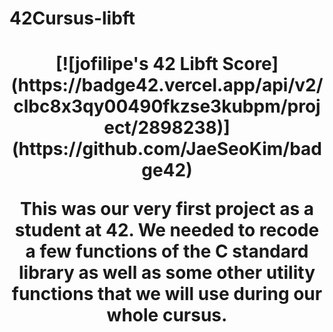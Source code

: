 # 42Cursus-libft

<h1 align="center"><b>[![jofilipe's 42 Libft Score](https://badge42.vercel.app/api/v2/clbc8x3qy00490fkzse3kubpm/project/2898238)](https://github.com/JaeSeoKim/badge42)

This was our very first project as a student at 42. We needed to recode a few functions of the C standard library as well as some other utility functions that we will use during our whole cursus. 
